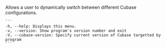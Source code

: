 Allows a user to dynamically switch between different Cubase configurations.

    ```
    -h, --help: Displays this menu.
    -v, --version: Show program's version number and exit
    -V, --cubase-version: Specify current version of Cubase targetted by program
    ```

